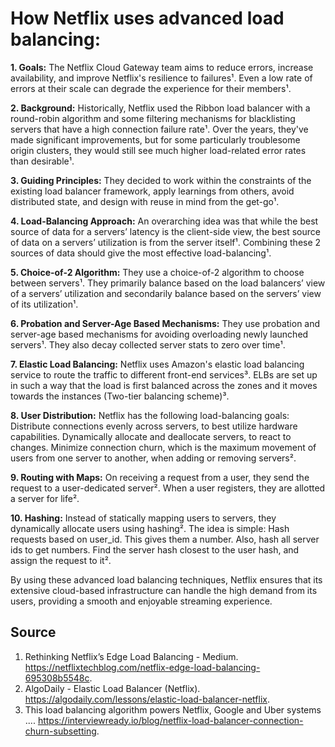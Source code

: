 # How Netflix uses advanced load balancing:

**1. Goals:** The Netflix Cloud Gateway team aims to reduce errors, increase availability, and improve Netflix's resilience to failures¹. Even a low rate of errors at their scale can degrade the experience for their members¹.

**2. Background:** Historically, Netflix used the Ribbon load balancer with a round-robin algorithm and some filtering mechanisms for blacklisting servers that have a high connection failure rate¹. Over the years, they've made significant improvements, but for some particularly troublesome origin clusters, they would still see much higher load-related error rates than desirable¹.

**3. Guiding Principles:** They decided to work within the constraints of the existing load balancer framework, apply learnings from others, avoid distributed state, and design with reuse in mind from the get-go¹.

**4. Load-Balancing Approach:** An overarching idea was that while the best source of data for a servers’ latency is the client-side view, the best source of data on a servers’ utilization is from the server itself¹. Combining these 2 sources of data should give the most effective load-balancing¹.

**5. Choice-of-2 Algorithm:** They use a choice-of-2 algorithm to choose between servers¹. They primarily balance based on the load balancers’ view of a servers’ utilization and secondarily balance based on the servers’ view of its utilization¹.

**6. Probation and Server-Age Based Mechanisms:** They use probation and server-age based mechanisms for avoiding overloading newly launched servers¹. They also decay collected server stats to zero over time¹.

**7. Elastic Load Balancing:** Netflix uses Amazon's elastic load balancing service to route the traffic to different front-end services³. ELBs are set up in such a way that the load is first balanced across the zones and it moves towards the instances (Two-tier balancing scheme)³.

**8. User Distribution:** Netflix has the following load-balancing goals: Distribute connections evenly across servers, to best utilize hardware capabilities. Dynamically allocate and deallocate servers, to react to changes. Minimize connection churn, which is the maximum movement of users from one server to another, when adding or removing servers².

**9. Routing with Maps:** On receiving a request from a user, they send the request to a user-dedicated server². When a user registers, they are allotted a server for life².

**10. Hashing:** Instead of statically mapping users to servers, they dynamically allocate users using hashing². The idea is simple: Hash requests based on user_id. This gives them a number. Also, hash all server ids to get numbers. Find the server hash closest to the user hash, and assign the request to it².

By using these advanced load balancing techniques, Netflix ensures that its extensive cloud-based infrastructure can handle the high demand from its users, providing a smooth and enjoyable streaming experience.


## Source
1. Rethinking Netflix’s Edge Load Balancing - Medium. https://netflixtechblog.com/netflix-edge-load-balancing-695308b5548c.
2. AlgoDaily - Elastic Load Balancer (Netflix). https://algodaily.com/lessons/elastic-load-balancer-netflix.
3. This load balancing algorithm powers Netflix, Google and Uber systems .... https://interviewready.io/blog/netflix-load-balancer-connection-churn-subsetting.
